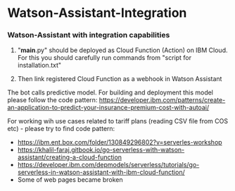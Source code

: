 # Watson-Assistant-Integration
### Watson-Assistant with integration capabilities

1. "__main__.py" should be deployed as Cloud Function (Action) on IBM Cloud.  For this you should carefully run commands from "script for installation.txt"

2. Then link registered Cloud Function as a webhook in Watson Assistant

The bot calls predictive model. For building and deployment this model please follow the code pattern:
https://developer.ibm.com/patterns/create-an-application-to-predict-your-insurance-premium-cost-with-autoai/

For working wih use cases related to tariff plans (reading CSV file from COS etc) - please try to find code pattern:
- https://ibm.ent.box.com/folder/130849296802?v=serverles-workshop
- https://khalil-faraj.gitbook.io/go-serverless-with-watson-assistant/creating-a-cloud-function
- https://developer.ibm.com/depmodels/serverless/tutorials/go-serverless-in-watson-assistant-with-ibm-cloud-function/
- Some of web pages became broken
